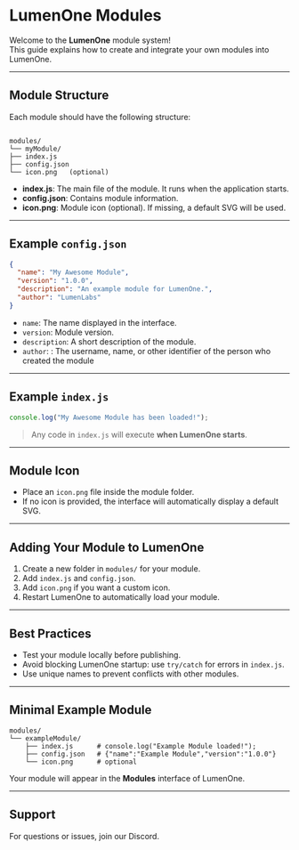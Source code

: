 # LumenOne Modules

Welcome to the **LumenOne** module system!  
This guide explains how to create and integrate your own modules into LumenOne.

---

## Module Structure

Each module should have the following structure:

```

modules/
└── myModule/
├── index.js
├── config.json
└── icon.png   (optional)

```

- **index.js**: The main file of the module. It runs when the application starts.
- **config.json**: Contains module information.
- **icon.png**: Module icon (optional). If missing, a default SVG will be used.

---

## Example `config.json`

```json
{
  "name": "My Awesome Module",
  "version": "1.0.0",
  "description": "An example module for LumenOne.",
  "author": "LumenLabs"
}
```

- `name`: The name displayed in the interface.
- `version`: Module version.
- `description`: A short description of the module.
- `author`: : The username, name, or other identifier of the person who created the module

---

## Example `index.js`

```js
console.log("My Awesome Module has been loaded!");
```

> Any code in `index.js` will execute **when LumenOne starts**.

---

## Module Icon

- Place an `icon.png` file inside the module folder.
- If no icon is provided, the interface will automatically display a default SVG.

---

## Adding Your Module to LumenOne

1. Create a new folder in `modules/` for your module.
2. Add `index.js` and `config.json`.
3. Add `icon.png` if you want a custom icon.
4. Restart LumenOne to automatically load your module.

---

## Best Practices

- Test your module locally before publishing.
- Avoid blocking LumenOne startup: use `try/catch` for errors in `index.js`.
- Use unique names to prevent conflicts with other modules.

---

## Minimal Example Module

```
modules/
└── exampleModule/
    ├── index.js      # console.log("Example Module loaded!");
    ├── config.json   # {"name":"Example Module","version":"1.0.0"}
    └── icon.png      # optional
```

Your module will appear in the **Modules** interface of LumenOne.

---

## Support

For questions or issues, join our Discord.
